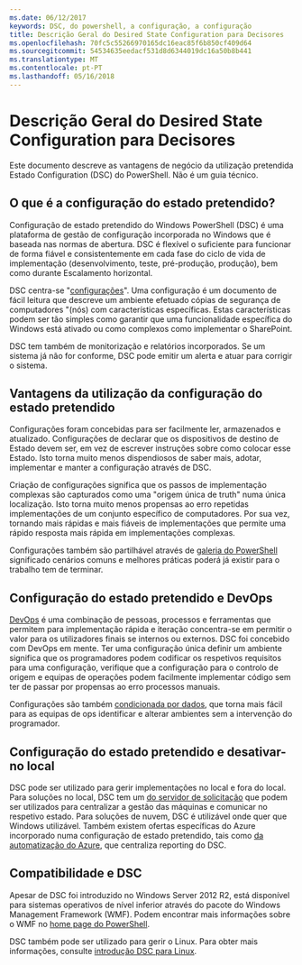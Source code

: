 ```yaml
---
ms.date: 06/12/2017
keywords: DSC, do powershell, a configuração, a configuração
title: Descrição Geral do Desired State Configuration para Decisores
ms.openlocfilehash: 70fc5c55266970165dc16eac85f6b850cf409d64
ms.sourcegitcommit: 54534635eedacf531d8d6344019dc16a50b8b441
ms.translationtype: MT
ms.contentlocale: pt-PT
ms.lasthandoff: 05/16/2018
---
```

# <a name="desired-state-configuration-overview-for-decision-makers"></a>Descrição Geral do Desired State Configuration para Decisores

Este documento descreve as vantagens de negócio da utilização pretendida Estado Configuration (DSC) do PowerShell. Não é um guia técnico.

## <a name="what-is-desired-state-configuration"></a>O que é a configuração do estado pretendido?

Configuração de estado pretendido do Windows PowerShell (DSC) é uma plataforma de gestão de configuração incorporada no Windows que é baseada nas normas de abertura. DSC é flexível o suficiente para funcionar de forma fiável e consistentemente em cada fase do ciclo de vida de implementação (desenvolvimento, teste, pré-produção, produção), bem como durante Escalamento horizontal.

DSC centra-se "[configurações](https://msdn.microsoft.com/powershell/dsc/configurations)".
Uma configuração é um documento de fácil leitura que descreve um ambiente efetuado cópias de segurança de computadores "(nós) com características específicas.
Estas características podem ser tão simples como garantir que uma funcionalidade específica do Windows está ativado ou como complexos como implementar o SharePoint.

DSC tem também de monitorização e relatórios incorporados.
Se um sistema já não for conforme, DSC pode emitir um alerta e atuar para corrigir o sistema.

## <a name="benefits-of-using-desired-state-configuration"></a>Vantagens da utilização da configuração do estado pretendido

Configurações foram concebidas para ser facilmente ler, armazenados e atualizado.
Configurações de declarar que os dispositivos de destino de Estado devem ser, em vez de escrever instruções sobre como colocar esse Estado.
Isto torna muito menos dispendiosos de saber mais, adotar, implementar e manter a configuração através de DSC.

Criação de configurações significa que os passos de implementação complexas são capturados como uma "origem única de truth" numa única localização.
Isto torna muito menos propensas ao erro repetidas implementações de um conjunto específico de computadores.
Por sua vez, tornando mais rápidas e mais fiáveis de implementações que permite uma rápido resposta mais rápida em implementações complexas.

Configurações também são partilhável através de [galeria do PowerShell](https://powershellgallery.com) significado cenários comuns e melhores práticas poderá já existir para o trabalho tem de terminar.


## <a name="desired-state-configuration-and-devops"></a>Configuração do estado pretendido e DevOps

[DevOps](http://blogs.technet.com/b/ashleymcglone/archive/2015/11/20/devops-for-n00bs-ie-windows-people.aspx) é uma combinação de pessoas, processos e ferramentas que permitem para implementação rápida e iteração concentra-se em permitir o valor para os utilizadores finais se internos ou externos.
DSC foi concebido com DevOps em mente.
Ter uma configuração única definir um ambiente significa que os programadores podem codificar os respetivos requisitos para uma configuração, verifique que a configuração para o controlo de origem e equipas de operações podem facilmente implementar código sem ter de passar por propensas ao erro processos manuais.

Configurações são também [condicionada por dados](https://msdn.microsoft.com/powershell/dsc/configdata), que torna mais fácil para as equipas de ops identificar e alterar ambientes sem a intervenção do programador.

## <a name="desired-state-configuration-on--and-off-premises"></a>Configuração do estado pretendido e desativar-no local

DSC pode ser utilizado para gerir implementações no local e fora do local.
Para soluções no local, DSC tem um [do servidor de solicitação](https://msdn.microsoft.com/powershell/dsc/pullserver) que podem ser utilizados para centralizar a gestão das máquinas e comunicar no respetivo estado.
Para soluções de nuvem, DSC é utilizável onde quer que Windows utilizável.
Também existem ofertas específicas do Azure incorporado numa configuração de estado pretendido, tais como [da automatização do Azure](https://azure.microsoft.com/en-us/documentation/services/automation/), que centraliza reporting do DSC.

## <a name="dsc-and-compatibility"></a>Compatibilidade e DSC

Apesar de DSC foi introduzido no Windows Server 2012 R2, está disponível para sistemas operativos de nível inferior através do pacote do Windows Management Framework (WMF).
Podem encontrar mais informações sobre o WMF no [home page do PowerShell](https://msdn.microsoft.com/en-us/powershell/).

DSC também pode ser utilizado para gerir o Linux. Para obter mais informações, consulte [introdução DSC para Linux](https://msdn.microsoft.com/en-us/powershell/dsc/lnxgettingstarted).